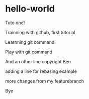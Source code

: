 # hello-world
Tuto one!

Trainning with github, first tutorial

Learnning git command

Play with git command

And an other line
copyright Ben

adding a line for rebasing example

more changes from my featurebranch

Bye
